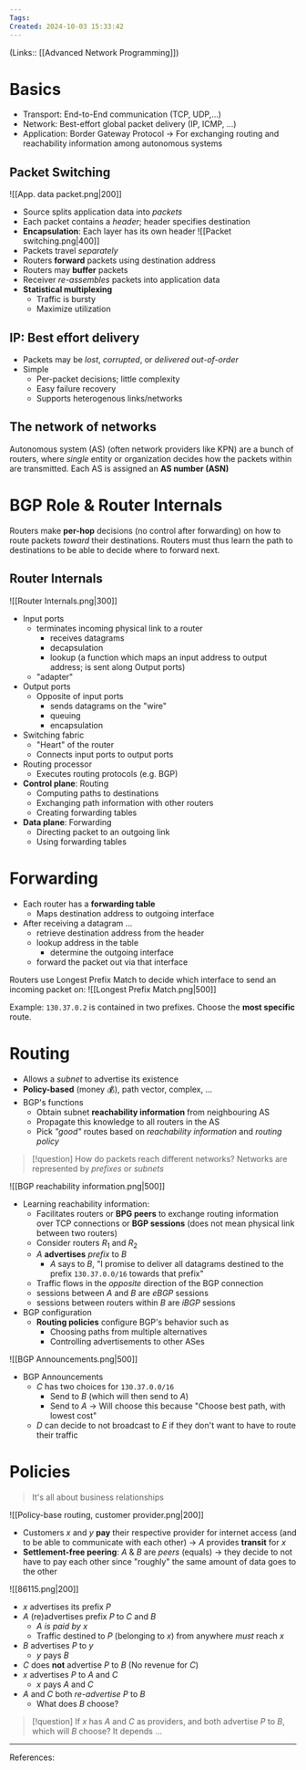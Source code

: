 ```yaml
---
Tags: 
Created: 2024-10-03 15:33:42
---
```

(Links:: [[Advanced Network Programming]])
# Basics
- Transport: End-to-End communication (TCP, UDP,...)
- Network: Best-effort global packet delivery (IP, ICMP, ...)
- Application: Border Gateway Protocol -> For exchanging routing and reachability information among autonomous systems
## Packet Switching
![[App. data packet.png|200]]
- Source splits application data into *packets*
- Each packet contains a *header*; header specifies destination
- **Encapsulation**: Each layer has its own header
![[Packet switching.png|400]]
- Packets travel *separately*
- Routers **forward** packets using destination address
- Routers may **buffer** packets
- Receiver *re-assembles* packets into application data
- **Statistical multiplexing**
	- Traffic is bursty
	- Maximize utilization
## IP: Best effort delivery
- Packets may be *lost*, *corrupted*, or *delivered out-of-order*
- Simple
	- Per-packet decisions; little complexity
	- Easy failure recovery
	- Supports heterogenous links/networks
## The network of networks
Autonomous system (AS) (often network providers like KPN) are a bunch of routers, where *single* entity or organization decides how the packets within are transmitted. Each AS is assigned an **AS number (ASN)**
# BGP Role & Router Internals
Routers make **per-hop** decisions (no control after forwarding) on how to route packets *toward* their destinations. Routers must thus learn the path to destinations to be able to decide where to forward next.
## Router Internals
![[Router Internals.png|300]]
- Input ports
	- terminates incoming physical link to a router
		- receives datagrams
		- decapsulation
		- lookup (a function which maps an input address to output address; is sent along Output ports)
	- "adapter"
- Output ports
	- Opposite of input ports
		- sends datagrams on the "wire"
		- queuing
		- encapsulation
- Switching fabric
	- "Heart" of the router
	- Connects input ports to output ports
- Routing processor
	- Executes routing protocols (e.g. BGP)
- **Control plane**: Routing
	- Computing paths to destinations
	- Exchanging path information with other routers
	- Creating forwarding tables
- **Data plane**: Forwarding
	- Directing packet to an outgoing link
	- Using forwarding tables
# Forwarding
- Each router has a **forwarding table**  
	- Maps destination address to outgoing interface
- After receiving a datagram ...
	- retrieve destination address from the header 
	- lookup address in the table
		- determine the outgoing interface  
	- forward the packet out via that interface

Routers use Longest Prefix Match to decide which interface to send an incoming packet on:
![[Longest Prefix Match.png|500]]

Example: `130.37.0.2` is contained in two prefixes. Choose the **most specific** route.
# Routing
- Allows a *subnet* to advertise its existence
- **Policy-based** (money 💰), path vector, complex, ...
- BGP's functions
	- Obtain subnet **reachability information** from neighbouring AS
	- Propagate this knowledge to all routers in the AS
	- Pick *"good"* routes based on *reachability information* and *routing policy*

> [!question] How do packets reach different networks?
> Networks are represented by *prefixes* or *subnets*

![[BGP reachability information.png|500]]
- Learning reachability information:
	- Facilitates routers or **BPG peers** to exchange routing information over TCP connections or **BGP sessions** (does not mean physical link between two routers)
	- Consider routers $R_{1}$ and $R_{2}$
	- $A$ **advertises** *prefix* to $B$
		- $A$ says to $B$, "I promise to deliver all datagrams destined to the prefix `130.37.0.0/16` towards that prefix"
	- Traffic flows in the *opposite* direction of the BGP connection
	- sessions between $A$ and $B$ are *eBGP* sessions
	- sessions between routers within $B$ are *iBGP* sessions
- BGP configuration
	- **Routing policies** configure BGP's behavior such as
		- Choosing paths from multiple alternatives
		- Controlling advertisements to other ASes

![[BGP Announcements.png|500]]
- BGP Announcements
	- $C$ has two choices for `130.37.0.0/16`
		- Send to $B$ (which will then send to $A$)
		- Send to $A$ -> Will choose this because "Choose best path, with lowest cost"
	- $D$ can decide to not broadcast to $E$ if they don't want to have to route their traffic
# Policies
> It's all about business relationships

![[Policy-base routing, customer provider.png|200]]
- Customers $x$ and $y$ **pay** their respective provider for internet access (and to be able to communicate with each other) -> $A$ provides **transit** for $x$
- **Settlement-free peering**: $A$ & $B$ are *peers* (equals) -> they decide to not have to pay each other since "roughly" the same amount of data goes to the other

![[86115.png|200]]
- $x$ advertises its prefix $P$
- $A$ (re)advertises prefix $P$ to $C$ and $B$
	- $A$ *is paid by* $x$
	- Traffic destined to $P$ (belonging to $x$) from anywhere *must* reach $x$
- $B$ advertises $P$ to $y$
	- $y$ pays $B$
- $C$ does **not** advertise $P$ to $B$ (No revenue for $C$)
- $x$ advertises $P$ to $A$ and $C$
	- $x$ pays $A$ and $C$
- $A$ and $C$ both *re-advertise* $P$ to $B$
	- What does $B$ choose?

> [!question] If $x$ has $A$ and $C$ as providers, and both advertise $P$ to $B$, which will $B$ choose?
> It depends ...

---
References: